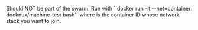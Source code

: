 Should NOT be part of the swarm. Run with ``docker run -it --net=container:<container-id> docknux/machine-test bash```where <container-id> is the container ID  whose network stack you want to join.
